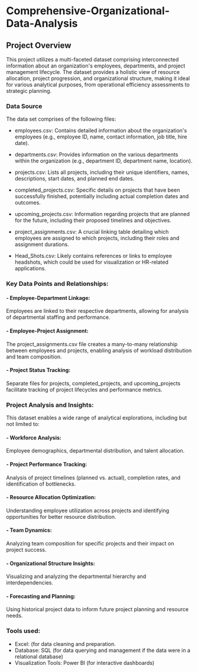 # Comprehensive-Organizational-Data-Analysis

## Project Overview

This project utilizes a multi-faceted dataset comprising interconnected information about an organization's employees, departments, and project management lifecycle. The dataset provides a holistic view of resource allocation, project progression, and organizational structure, making it ideal for various analytical purposes, from operational efficiency assessments to strategic planning.

### Data Source
The data set comprises of the following files:
  - employees.csv: Contains detailed information about the organization's employees (e.g., employee ID, name, contact information, job title, hire date).

  - departments.csv: Provides information on the various departments within the organization (e.g., department ID, department name, location).

  - projects.csv: Lists all projects, including their unique identifiers, names, descriptions, start dates, and planned end dates.

  - completed_projects.csv: Specific details on projects that have been successfully finished, potentially including actual completion dates and outcomes.

  - upcoming_projects.csv: Information regarding projects that are planned for the future, including their proposed timelines and objectives.

  - project_assignments.csv: A crucial linking table detailing which employees are assigned to which projects, including their roles and assignment durations.

  - Head_Shots.csv: Likely contains references or links to employee headshots, which could be used for visualization or HR-related applications.

### Key Data Points and Relationships:

#### - Employee-Department Linkage: 
Employees are linked to their respective departments, allowing for analysis of departmental staffing and performance.

#### - Employee-Project Assignment: 
The project_assignments.csv file creates a many-to-many relationship between employees and projects, enabling analysis of workload distribution and team composition.

#### - Project Status Tracking:
Separate files for projects, completed_projects, and upcoming_projects facilitate tracking of project lifecycles and performance metrics.

### Project Analysis and Insights: 
This dataset enables a wide range of analytical explorations, including but not limited to:

#### - Workforce Analysis: 
Employee demographics, departmental distribution, and talent allocation.

#### - Project Performance Tracking: 
Analysis of project timelines (planned vs. actual), completion rates, and identification of bottlenecks.

#### - Resource Allocation Optimization: 
Understanding employee utilization across projects and identifying opportunities for better resource distribution.

#### - Team Dynamics: 
Analyzing team composition for specific projects and their impact on project success.

#### - Organizational Structure Insights: 
Visualizing and analyzing the departmental hierarchy and interdependencies.

#### - Forecasting and Planning: 
Using historical project data to inform future project planning and resource needs.

### Tools used: 
  - Excel: (for data cleaning and preparation.
  - Database: SQL (for data querying and management if the data were in a relational database)
  - Visualization Tools: Power BI (for interactive dashboards)

    
